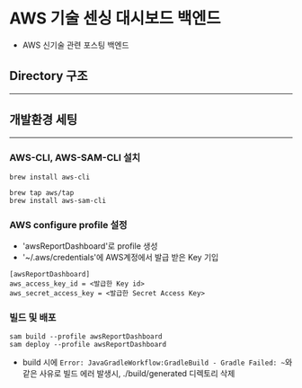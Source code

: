 # AWS 기술 센싱 대시보드 백엔드
- AWS 신기술 관련 포스팅 백엔드


## Directory 구조
***

## 개발환경 세팅
***

### AWS-CLI, AWS-SAM-CLI 설치
```
brew install aws-cli

brew tap aws/tap
brew install aws-sam-cli
```

### AWS configure profile 설정
* 'awsReportDashboard'로 profile 생성
* '~/.aws/credentials'에 AWS계정에서 발급 받은 Key 기입
```
[awsReportDashboard]
aws_access_key_id = <발급한 Key id>
aws_secret_access_key = <발급한 Secret Access Key>
```

### 빌드 및 배포
```
sam build --profile awsReportDashboard
sam deploy --profile awsReportDashboard 
```
- build 시에 `Error: JavaGradleWorkflow:GradleBuild - Gradle Failed: ~`와 같은 사유로 빌드 에러 발생시, ./build/generated 디렉토리 삭제
